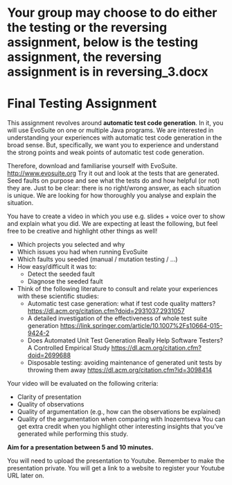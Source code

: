 # Your group may choose to do either the testing or the reversing assignment, below is the testing assignment, the reversing assignment is in reversing_3.docx

# Final Testing Assignment

This assignment revolves around **automatic test code generation**. In it, you will use EvoSuite on one or multiple Java programs. 
We are interested in understanding your experiences with automatic test code generation in the broad sense. But, specifically,
we want you to experience and understand the strong points and weak points of automatic test code generation.

Therefore, download and familiarise yourself with EvoSuite. http://www.evosuite.org
Try it out and look at the tests that are generated. Seed faults on purpose and see what the tests do and how helpful 
(or not) they are. Just to be clear: there is no right/wrong answer, as each situation is unique. We are looking for how
thoroughly you analyse and explain the situation.

You have to create a video in which you use e.g. slides + voice over to show and explain what you did. 
We are expecting at least the following, but feel free to be creative and highlight other things as well!
   * Which projects you selected and why
   * Which issues you had when running EvoSuite
   * Which faults you seeded (manual / mutation testing / ...)
   * How easy/difficult it was to:
      * Detect the seeded fault
      * Diagnose the seeded fault
   * Think of the following literature to consult and relate your experiences with these scientific studies:
      * Automatic test case generation: what if test code quality matters? https://dl.acm.org/citation.cfm?doid=2931037.2931057
      * A detailed investigation of the effectiveness of whole test suite generation https://link.springer.com/article/10.1007%2Fs10664-015-9424-2
      * Does Automated Unit Test Generation Really Help Software Testers? A Controlled Empirical Study https://dl.acm.org/citation.cfm?doid=2699688
      * Disposable testing: avoiding maintenance of generated unit tests by throwing them away https://dl.acm.org/citation.cfm?id=3098414

Your video will be evaluated on the following criteria:
   * Clarity of presentation
   * Quality of observations
   * Quality of argumentation (e.g., how can the observations be explained) 
   * Quality of the argumentation when comparing with Inozemtseva
You can get extra credit when you highlight other interesting insights that you’ve generated while performing this study.

**Aim for a presentation between 5 and 10 minutes.**

You will need to upload the presentation to Youtube. Remember to make the presentation private. You will get a link to a website to register your Youtube URL later on.
